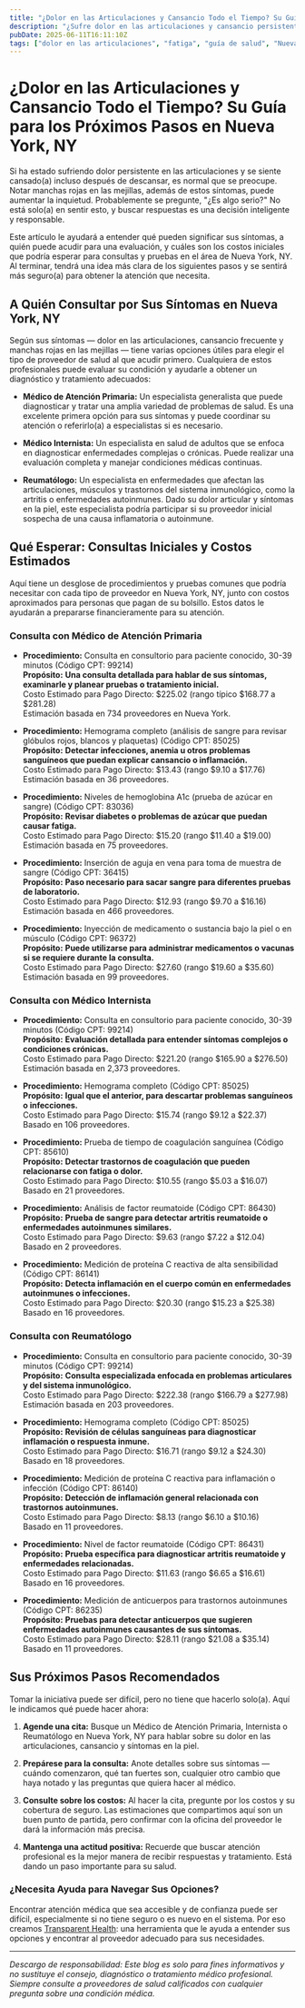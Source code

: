 ```yaml
---
title: "¿Dolor en las Articulaciones y Cansancio Todo el Tiempo? Su Guía para los Próximos Pasos en Nueva York, NY"
description: "¿Sufre dolor en las articulaciones y cansancio persistente? Aprenda a quién consultar, qué esperar y los costos estimados del cuidado médico en Nueva York, NY."
pubDate: 2025-06-11T16:11:10Z
tags: ["dolor en las articulaciones", "fatiga", "guía de salud", "Nueva York", "consulta médica", "costos médicos"]
---
```


# ¿Dolor en las Articulaciones y Cansancio Todo el Tiempo? Su Guía para los Próximos Pasos en Nueva York, NY

Si ha estado sufriendo dolor persistente en las articulaciones y se siente cansado(a) incluso después de descansar, es normal que se preocupe. Notar manchas rojas en las mejillas, además de estos síntomas, puede aumentar la inquietud. Probablemente se pregunte, "¿Es algo serio?" No está solo(a) en sentir esto, y buscar respuestas es una decisión inteligente y responsable.

Este artículo le ayudará a entender qué pueden significar sus síntomas, a quién puede acudir para una evaluación, y cuáles son los costos iniciales que podría esperar para consultas y pruebas en el área de Nueva York, NY. Al terminar, tendrá una idea más clara de los siguientes pasos y se sentirá más seguro(a) para obtener la atención que necesita.

## A Quién Consultar por Sus Síntomas en Nueva York, NY

Según sus síntomas — dolor en las articulaciones, cansancio frecuente y manchas rojas en las mejillas — tiene varias opciones útiles para elegir el tipo de proveedor de salud al que acudir primero. Cualquiera de estos profesionales puede evaluar su condición y ayudarle a obtener un diagnóstico y tratamiento adecuados:

- **Médico de Atención Primaria:** Un especialista generalista que puede diagnosticar y tratar una amplia variedad de problemas de salud. Es una excelente primera opción para sus síntomas y puede coordinar su atención o referirlo(a) a especialistas si es necesario.

- **Médico Internista:** Un especialista en salud de adultos que se enfoca en diagnosticar enfermedades complejas o crónicas. Puede realizar una evaluación completa y manejar condiciones médicas continuas.

- **Reumatólogo:** Un especialista en enfermedades que afectan las articulaciones, músculos y trastornos del sistema inmunológico, como la artritis o enfermedades autoinmunes. Dado su dolor articular y síntomas en la piel, este especialista podría participar si su proveedor inicial sospecha de una causa inflamatoria o autoinmune.

## Qué Esperar: Consultas Iniciales y Costos Estimados

Aquí tiene un desglose de procedimientos y pruebas comunes que podría necesitar con cada tipo de proveedor en Nueva York, NY, junto con costos aproximados para personas que pagan de su bolsillo. Estos datos le ayudarán a prepararse financieramente para su atención.

### Consulta con Médico de Atención Primaria

- **Procedimiento:** Consulta en consultorio para paciente conocido, 30-39 minutos (Código CPT: 99214)  
  **Propósito:** **Una consulta detallada para hablar de sus síntomas, examinarle y planear pruebas o tratamiento inicial.**  
  Costo Estimado para Pago Directo: $225.02 (rango típico $168.77 a $281.28)  
  Estimación basada en 734 proveedores en Nueva York.

- **Procedimiento:** Hemograma completo (análisis de sangre para revisar glóbulos rojos, blancos y plaquetas) (Código CPT: 85025)  
  **Propósito:** **Detectar infecciones, anemia u otros problemas sanguíneos que puedan explicar cansancio o inflamación.**  
  Costo Estimado para Pago Directo: $13.43 (rango $9.10 a $17.76)  
  Estimación basada en 36 proveedores.

- **Procedimiento:** Niveles de hemoglobina A1c (prueba de azúcar en sangre) (Código CPT: 83036)  
  **Propósito:** **Revisar diabetes o problemas de azúcar que puedan causar fatiga.**  
  Costo Estimado para Pago Directo: $15.20 (rango $11.40 a $19.00)  
  Estimación basada en 75 proveedores.

- **Procedimiento:** Inserción de aguja en vena para toma de muestra de sangre (Código CPT: 36415)  
  **Propósito:** **Paso necesario para sacar sangre para diferentes pruebas de laboratorio.**  
  Costo Estimado para Pago Directo: $12.93 (rango $9.70 a $16.16)  
  Estimación basada en 466 proveedores.

- **Procedimiento:** Inyección de medicamento o sustancia bajo la piel o en músculo (Código CPT: 96372)  
  **Propósito:** **Puede utilizarse para administrar medicamentos o vacunas si se requiere durante la consulta.**  
  Costo Estimado para Pago Directo: $27.60 (rango $19.60 a $35.60)  
  Estimación basada en 99 proveedores.

### Consulta con Médico Internista

- **Procedimiento:** Consulta en consultorio para paciente conocido, 30-39 minutos (Código CPT: 99214)  
  **Propósito:** **Evaluación detallada para entender síntomas complejos o condiciones crónicas.**  
  Costo Estimado para Pago Directo: $221.20 (rango $165.90 a $276.50)  
  Estimación basada en 2,373 proveedores.

- **Procedimiento:** Hemograma completo (Código CPT: 85025)  
  **Propósito:** **Igual que el anterior, para descartar problemas sanguíneos o infecciones.**  
  Costo Estimado para Pago Directo: $15.74 (rango $9.12 a $22.37)  
  Basado en 106 proveedores.

- **Procedimiento:** Prueba de tiempo de coagulación sanguínea (Código CPT: 85610)  
  **Propósito:** **Detectar trastornos de coagulación que pueden relacionarse con fatiga o dolor.**  
  Costo Estimado para Pago Directo: $10.55 (rango $5.03 a $16.07)  
  Basado en 21 proveedores.

- **Procedimiento:** Análisis de factor reumatoide (Código CPT: 86430)  
  **Propósito:** **Prueba de sangre para detectar artritis reumatoide o enfermedades autoinmunes similares.**  
  Costo Estimado para Pago Directo: $9.63 (rango $7.22 a $12.04)  
  Basado en 2 proveedores.

- **Procedimiento:** Medición de proteína C reactiva de alta sensibilidad (Código CPT: 86141)  
  **Propósito:** **Detecta inflamación en el cuerpo común en enfermedades autoinmunes o infecciones.**  
  Costo Estimado para Pago Directo: $20.30 (rango $15.23 a $25.38)  
  Basado en 16 proveedores.

### Consulta con Reumatólogo

- **Procedimiento:** Consulta en consultorio para paciente conocido, 30-39 minutos (Código CPT: 99214)  
  **Propósito:** **Consulta especializada enfocada en problemas articulares y del sistema inmunológico.**  
  Costo Estimado para Pago Directo: $222.38 (rango $166.79 a $277.98)  
  Estimación basada en 203 proveedores.

- **Procedimiento:** Hemograma completo (Código CPT: 85025)  
  **Propósito:** **Revisión de células sanguíneas para diagnosticar inflamación o respuesta inmune.**  
  Costo Estimado para Pago Directo: $16.71 (rango $9.12 a $24.30)  
  Basado en 18 proveedores.

- **Procedimiento:** Medición de proteína C reactiva para inflamación o infección (Código CPT: 86140)  
  **Propósito:** **Detección de inflamación general relacionada con trastornos autoinmunes.**  
  Costo Estimado para Pago Directo: $8.13 (rango $6.10 a $10.16)  
  Basado en 11 proveedores.

- **Procedimiento:** Nivel de factor reumatoide (Código CPT: 86431)  
  **Propósito:** **Prueba específica para diagnosticar artritis reumatoide y enfermedades relacionadas.**  
  Costo Estimado para Pago Directo: $11.63 (rango $6.65 a $16.61)  
  Basado en 16 proveedores.

- **Procedimiento:** Medición de anticuerpos para trastornos autoinmunes (Código CPT: 86235)  
  **Propósito:** **Pruebas para detectar anticuerpos que sugieren enfermedades autoinmunes causantes de sus síntomas.**  
  Costo Estimado para Pago Directo: $28.11 (rango $21.08 a $35.14)  
  Basado en 11 proveedores.

## Sus Próximos Pasos Recomendados

Tomar la iniciativa puede ser difícil, pero no tiene que hacerlo solo(a). Aquí le indicamos qué puede hacer ahora:

1. **Agende una cita:** Busque un Médico de Atención Primaria, Internista o Reumatólogo en Nueva York, NY para hablar sobre su dolor en las articulaciones, cansancio y síntomas en la piel.

2. **Prepárese para la consulta:** Anote detalles sobre sus síntomas — cuándo comenzaron, qué tan fuertes son, cualquier otro cambio que haya notado y las preguntas que quiera hacer al médico.

3. **Consulte sobre los costos:** Al hacer la cita, pregunte por los costos y su cobertura de seguro. Las estimaciones que compartimos aquí son un buen punto de partida, pero confirmar con la oficina del proveedor le dará la información más precisa.

4. **Mantenga una actitud positiva:** Recuerde que buscar atención profesional es la mejor manera de recibir respuestas y tratamiento. Está dando un paso importante para su salud.

### ¿Necesita Ayuda para Navegar Sus Opciones?

Encontrar atención médica que sea accesible y de confianza puede ser difícil, especialmente si no tiene seguro o es nuevo en el sistema. Por eso creamos [Transparent Health](https://transparenthealth.ai): una herramienta que le ayuda a entender sus opciones y encontrar al proveedor adecuado para sus necesidades.

---

*Descargo de responsabilidad: Este blog es solo para fines informativos y no sustituye el consejo, diagnóstico o tratamiento médico profesional. Siempre consulte a proveedores de salud calificados con cualquier pregunta sobre una condición médica.*